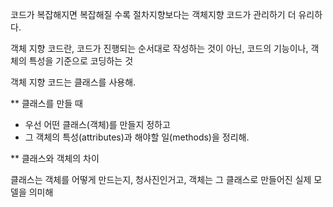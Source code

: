 코드가 복잡해지면 복잡해질 수록 절차지향보다는 객체지향 코드가 관리하기 더 유리하다.

객체 지향 코드란, 코드가 진행되는 순서대로 작성하는 것이 아닌, 코드의 기능이나, 객체의 특성을 기준으로 코딩하는 것

객체 지향 코드는 클래스를 사용해.

** 클래스를 만들 때 

- 우선 어떤 클래스(객체)를 만들지 정하고
- 그 객체의 특성(attributes)과 해야할 일(methods)을 정리해.

** 클래스와 객체의 차이

클래스는 객체를 어떻게 만드는지, 청사진인거고, 객체는 그 클래스로 만들어진 실제 모델을 의미해

